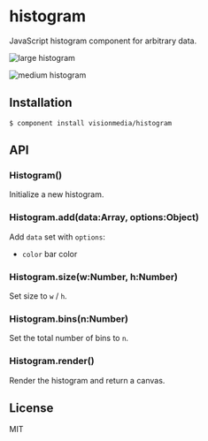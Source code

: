 
# histogram

  JavaScript histogram component for arbitrary data.

  ![large histogram](http://cdn.dropmark.com/41933/c8fda5acfa0f3b72c8f37b7ad13fb2e6e4e47d2e/big.png)

  ![medium histogram](http://cdn.dropmark.com/41933/48aed33dbe309fd3ab1196d883b3ca7d4d5c48a9/medium.png)

## Installation

    $ component install visionmedia/histogram

## API

### Histogram()

  Initialize a new histogram.

### Histogram.add(data:Array, options:Object)

  Add `data` set with `options`:

   - `color` bar color

### Histogram.size(w:Number, h:Number)

  Set size to `w` / `h`.

### Histogram.bins(n:Number)

  Set the total number of bins to `n`.

### Histogram.render()

  Render the histogram and return a canvas.

## License

  MIT
